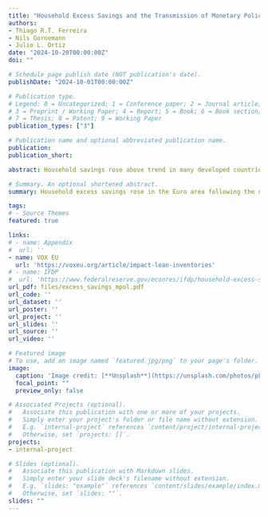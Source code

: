 ```yaml
---
title: "Household Excess Savings and the Transmission of Monetary Policy"
authors:
- Thiago R.T. Ferreira
- Nils Gornemann
- Julio L. Ortiz
date: "2024-10-20T00:00:00Z"
doi: ""

# Schedule page publish date (NOT publication's date).
publishDate: "2024-10-01T00:00:00Z"

# Publication type.
# Legend: 0 = Uncategorized; 1 = Conference paper; 2 = Journal article;
# 3 = Preprint / Working Paper; 4 = Report; 5 = Book; 6 = Book section;
# 7 = Thesis; 8 = Patent; 9 = Working Paper
publication_types: ["3"]

# Publication name and optional abbreviated publication name.
publication: 
publication_short:

abstract: Household savings rose above trend in many developed countries after the onset of COVID-19. Given its link to aggregate consumption, the presence of these ``excess savings’’ has raised questions about their implications for the transmission of monetary policy. Using a panel of euro-area economies and high-frequency monetary policy shocks, we document that household excess savings dampen the effects of monetary policy on economic activity and inflation, especially during the pandemic period. To rationalize our empirical findings, we build a New Keynesian model in which households use savings to self-insure against counter-cyclical unemployment and consumption risk.

# Summary. An optional shortened abstract.
summary: Household excess savings rose in the Euro area following the onset of the COVID-19 pandemic. We show that the presence of these excess savings dampens the transmission of monetary policy.

tags:
# - Source Themes
featured: true

links:
# - name: Appendix
#  url: ''
- name: VOX EU
  url: 'https://voxeu.org/article/impact-lean-inventories'
# - name: IFDP 
#  url: 'https://www.federalreserve.gov/econres/ifdp/household-excess-savings-and-the-transmission-of-monetary-policy.htm'
url_pdf: files/excess_savings_mpol.pdf
url_code: ''
url_dataset: ''
url_poster: ''
url_project: ''
url_slides: ''
url_source: ''
url_video: ''

# Featured image
# To use, add an image named `featured.jpg/png` to your page's folder. 
image:
  caption: 'Image credit: [**Unsplash**](https://unsplash.com/photos/pLCdAaMFLTE)'
  focal_point: ""
  preview_only: false

# Associated Projects (optional).
#   Associate this publication with one or more of your projects.
#   Simply enter your project's folder or file name without extension.
#   E.g. `internal-project` references `content/project/internal-project/index.md`.
#   Otherwise, set `projects: []`.
projects:
- internal-project

# Slides (optional).
#   Associate this publication with Markdown slides.
#   Simply enter your slide deck's filename without extension.
#   E.g. `slides: "example"` references `content/slides/example/index.md`.
#   Otherwise, set `slides: ""`.
slides: ""
---
```


